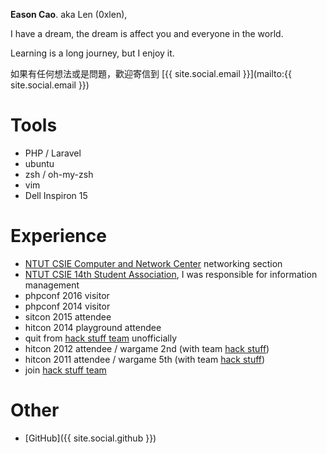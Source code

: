 **Eason Cao**. aka Len (0xlen),

I have a dream, the dream is affect you and everyone in the world.

Learning is a long journey, but I enjoy it.

如果有任何想法或是問題，歡迎寄信到 [{{ site.social.email }}](mailto:{{ site.social.email }})

Tools
===

- PHP / Laravel
- ubuntu
- zsh / oh-my-zsh
- vim
- Dell Inspiron 15

Experience
===

- [NTUT CSIE Computer and Network Center](http://cnc.ntut.edu.tw) networking section
- [NTUT CSIE 14th Student Association](http://csie.ntut.cc), I was responsible for information management
- phpconf 2016 visitor
- phpconf 2014 visitor
- sitcon 2015 attendee
- hitcon 2014 playground attendee
- quit from [hack stuff team][hst] unofficially
- hitcon 2012 attendee / wargame 2nd (with team [hack stuff][hst])
- hitcon 2011 attendee / wargame 5th (with team [hack stuff][hst])
- join [hack stuff team][hst]

[hst]: http://hst.tw

Other
===

- [GitHub]({{ site.social.github }})
